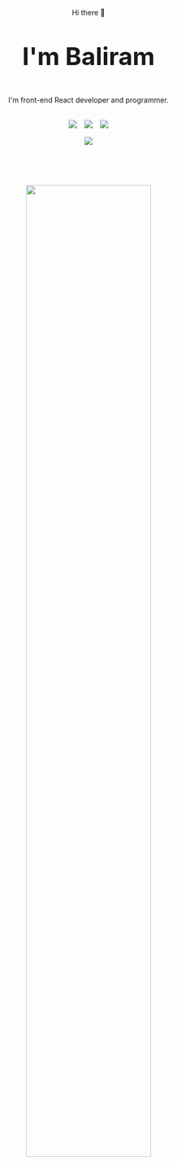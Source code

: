 <p align="center"> Hi there 👋</p>

# <p align=center style="font-size:48">I'm Baliram </p>

<p align="center">I'm front-end React developer and programmer.</p>

<br>
<div style="display:flex; gap: 15px; justify-content:center;" align='center'>
  <a href="https://www.linkedin.com/in/baliram-kumar-0a9a0a214/" target="_blank"><img src="https://cdn.icon-icons.com/icons2/2530/PNG/128/linkedin_button_icon_151847.png" target="_blank"></a>
    <a href="https://www.codewars.com/users/0ME9A" target="_blank"><img src="https://cdn.icon-icons.com/icons2/2530/PNG/128/codewars_button_icon_151901.png" target="_blank"></a>
  <a href="mailto:heyome9a@gmail.com"><img src="https://cdn.icon-icons.com/icons2/2530/PNG/96/gmail_button_icon_151848.png" target="_blank"></a>
</div>
</br>



<div align=center>
  <a href="https://www.codewars.com/users/0ME9A/" target="_blank">
  <img align='center' src="https://www.codewars.com/users/0ME9A/badges/large"/>
</a>
  
  </br></br></br>

  <img width=70% src="https://github-readme-stats.vercel.app/api?username=0ME9A&count_private=true&include_all_commits=true&show_icons=true&theme=dracula&hide_border=false&show_owner=true"/>
<!-- 
  <img width=60% src="https://github-readme-stats.vercel.app/api/top-langs/?username=0ME9A&theme=dracula&hide_border=false&&layout=compact"/> -->
</div>
